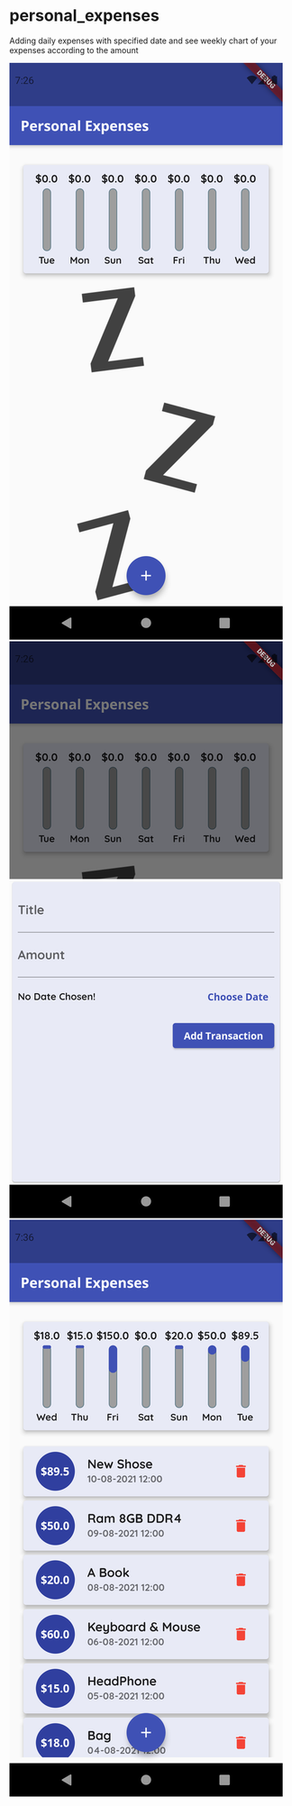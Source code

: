 # personal_expenses

Adding daily expenses with specified date and see weekly chart of your expenses according to the amount

![plot](./App_Images/1.png) ![plot](./App_Images/2.png) ![plot](./App_Images/3.png)


